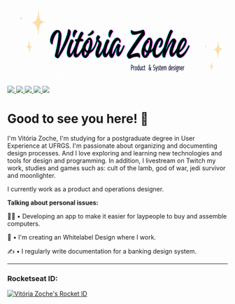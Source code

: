 <img height="180em" src="Vitória.gif">

<div style="display:inline_block">
   <a href="https://twitter.com/vitoriazzp" target="_blank">
      <img src="https://img.shields.io/badge/Twitter-1DA1F2?style=for-the-badge&logo=twitter&logoColor=white">
   </a>
  <a href="https://twitch.tv/vitoriazzp" target="_blank">
      <img src="https://img.shields.io/badge/Twitch-%239146FF.svg?style=for-the-badge&logo=Twitch&logoColor=white">
   </a>
  
   <a href="https://dev.to/vitoriazzp" target="_blank">
      <img src="https://img.shields.io/badge/dev.to-0A0A0A?style=for-the-badge&logo=dev.to&logoColor=white">
   </a>
   <a href="https://linkedin.com/in/vitoriazzp" target="_blank">
      <img src="https://img.shields.io/badge/LinkedIn-0077B5?style=for-the-badge&logo=linkedin&logoColor=white">
   </a>
   <a href="https://www.figma.com/@vitoriazzp" target="_blank">
      <img src="https://img.shields.io/badge/figma-%23F24E1E.svg?style=for-the-badge&logo=figma&logoColor=white">
   </a>
</div>

# Good to see you here! 👋
 
I'm Vitória Zoche, I'm studying for a postgraduate degree in User Experience at UFRGS. I'm passionate about organizing and documenting design processes. And I love exploring and learning new technologies and tools for design and programming. In addition, I livestream on Twitch my work, studies and games such as: cult of the lamb, god of war, jedi survivor and moonlighter.

I currently work as a product and operations designer.

**Talking about personal issues:**

👩‍💻 • Developing an app to make it easier for laypeople to buy and assemble computers.

🧩 • I'm creating an Whitelabel Design where I work.

✍ • I regularly write documentation for a banking design system.

---

### Rocketseat ID:

<a href="https://app.rocketseat.com.br/me/vitoriazzp"><img src="https://app.rocketseat.com.br/api/rocketid/share?slug=vitoriazzp&type=card" width="280" alt="Vitória Zoche's Rocket ID"/></a>
